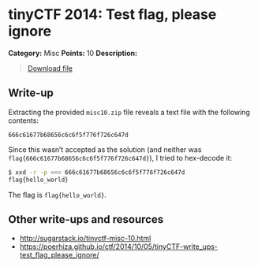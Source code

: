 # tinyCTF 2014: Test flag, please ignore

**Category:** Misc
**Points:** 10
**Description:**

> [Download file](misc10.zip)

## Write-up

Extracting the provided `misc10.zip` file reveals a text file with the following contents:

```
666c61677b68656c6c6f5f776f726c647d
```

Since this wasn’t accepted as the solution (and neither was `flag{666c61677b68656c6c6f5f776f726c647d}`), I tried to hex-decode it:

```bash
$ xxd -r -p <<< 666c61677b68656c6c6f5f776f726c647d
flag{hello_world}
```

The flag is `flag{hello_world}`.

## Other write-ups and resources

* <http://sugarstack.io/tinyctf-misc-10.html>
* <https://poerhiza.github.io/ctf/2014/10/05/tinyCTF-write_ups-test_flag_please_ignore/>
